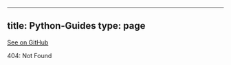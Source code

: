 
---
title: Python-Guides
type: page
---

[See on GitHub](https://github.com/jakeroggenbuck/Python-Guides/)

404: Not Found